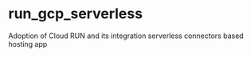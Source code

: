 # run_gcp_serverless
Adoption of Cloud RUN and its integration serverless connectors based hosting app
